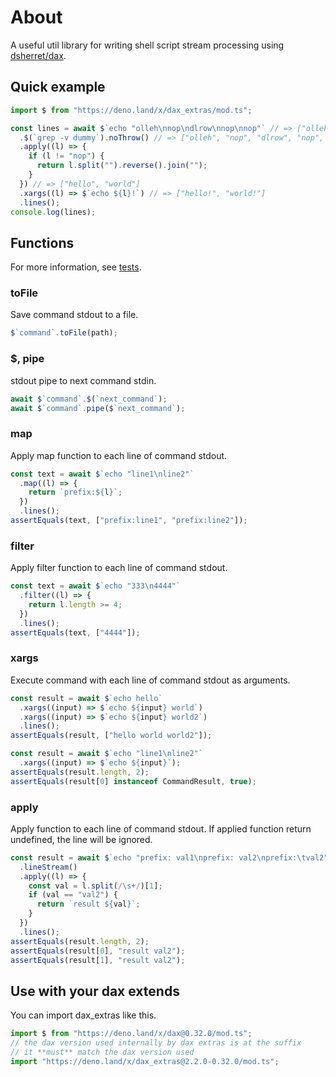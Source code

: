 # About

A useful util library for writing shell script stream processing using
[dsherret/dax](https://github.com/dsherret/dax).

## Quick example

```typescript
import $ from "https://deno.land/x/dax_extras/mod.ts";

const lines = await $`echo "olleh\nnop\ndlrow\nnop\nnop"` // => ["olleh", "nop", "dlrow", "nop", "nop"]
  .$(`grep -v dummy`).noThrow() // => ["olleh", "nop", "dlrow", "nop", "nop"]
  .apply((l) => {
    if (l != "nop") {
      return l.split("").reverse().join("");
    }
  }) // => ["hello", "world"]
  .xargs((l) => $`echo ${l}!`) // => ["hello!", "world!"]
  .lines();
console.log(lines);
```

## Functions

For more information, see [tests](LineStream/LineStream.test.ts).

### toFile

Save command stdout to a file.

```ts
$`command`.toFile(path);
```

### $, pipe

stdout pipe to next command stdin.

```ts
await $`command`.$(`next_command`);
await $`command`.pipe($`next_command`);
```

### map

Apply map function to each line of command stdout.

```ts
const text = await $`echo "line1\nline2"`
  .map((l) => {
    return `prefix:${l}`;
  })
  .lines();
assertEquals(text, ["prefix:line1", "prefix:line2"]);
```

### filter

Apply filter function to each line of command stdout.

```ts
const text = await $`echo "333\n4444"`
  .filter((l) => {
    return l.length >= 4;
  })
  .lines();
assertEquals(text, ["4444"]);
```

### xargs

Execute command with each line of command stdout as arguments.

```ts
const result = await $`echo hello`
  .xargs((input) => $`echo ${input} world`)
  .xargs((input) => $`echo ${input} world2`)
  .lines();
assertEquals(result, ["hello world world2"]);
```

```ts
const result = await $`echo "line1\nline2"`
  .xargs((input) => $`echo ${input}`);
assertEquals(result.length, 2);
assertEquals(result[0] instanceof CommandResult, true);
```

### apply

Apply function to each line of command stdout. If applied function return
undefined, the line will be ignored.

```ts
const result = await $`echo "prefix: val1\nprefix: val2\nprefix:\tval2"`
  .lineStream()
  .apply((l) => {
    const val = l.split(/\s+/)[1];
    if (val == "val2") {
      return `result ${val}`;
    }
  })
  .lines();
assertEquals(result.length, 2);
assertEquals(result[0], "result val2");
assertEquals(result[1], "result val2");
```

## Use with your dax extends

You can import dax_extras like this.

```typescript
import $ from "https://deno.land/x/dax@0.32.0/mod.ts";
// the dax version used internally by dax extras is at the suffix
// it **must** match the dax version used
import "https://deno.land/x/dax_extras@2.2.0-0.32.0/mod.ts";
```
